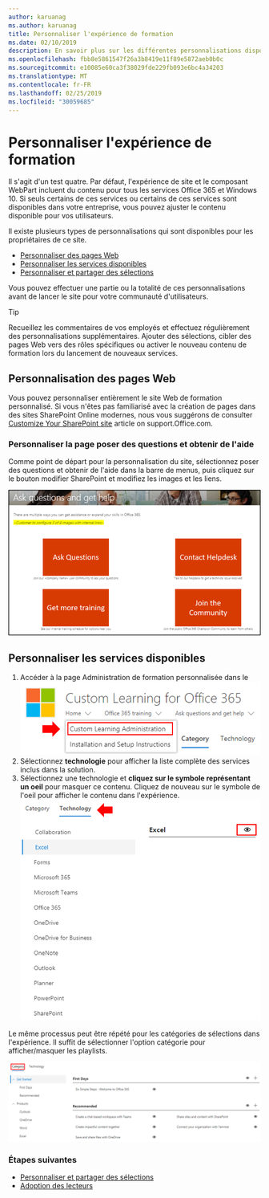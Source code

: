 ```yaml
---
author: karuanag
ms.author: karuanag
title: Personnaliser l'expérience de formation
ms.date: 02/10/2019
description: En savoir plus sur les différentes personnalisations disponibles avec la formation personnalisée pour Office 365
ms.openlocfilehash: fbb8e5861547f26a3b8419e11f89e5872aeb0b0c
ms.sourcegitcommit: e10085e60ca3f38029fde229fb093e6bc4a34203
ms.translationtype: MT
ms.contentlocale: fr-FR
ms.lasthandoff: 02/25/2019
ms.locfileid: "30059685"
---
```

# <a name="customize-the-training-experience"></a>Personnaliser l'expérience de formation

Il s'agit d'un test quatre. Par défaut, l'expérience de site et le composant WebPart incluent du contenu pour tous les services Office 365 et Windows 10.  Si seuls certains de ces services ou certains de ces services sont disponibles dans votre entreprise, vous pouvez ajuster le contenu disponible pour vos utilisateurs.  

Il existe plusieurs types de personnalisations qui sont disponibles pour les propriétaires de ce site. 

- [Personnaliser des pages Web](#customizing-web-pages)
- [Personnaliser les services disponibles](#customize-available-services)
- [Personnaliser et partager des sélections](customplaylist.md)

Vous pouvez effectuer une partie ou la totalité de ces personnalisations avant de lancer le site pour votre communauté d'utilisateurs.  

> [!TIP]
> Recueillez les commentaires de vos employés et effectuez régulièrement des personnalisations supplémentaires.  Ajouter des sélections, cibler des pages Web vers des rôles spécifiques ou activer le nouveau contenu de formation lors du lancement de nouveaux services. 

## <a name="customizing-web-pages"></a>Personnalisation des pages Web

Vous pouvez personnaliser entièrement le site Web de formation personnalisé. Si vous n'êtes pas familiarisé avec la création de pages dans des sites SharePoint Online modernes, nous vous suggérons de consulter [Customize Your SharePoint site](https://support.office.com/en-us/article/customize-your-sharepoint-site-320b43e5-b047-4fda-8381-f61e8ac7f59b) article on support.Office.com. 

### <a name="customize-the-ask-questions-and-get-help-page"></a>Personnaliser la page **poser des questions et obtenir de l'aide**

Comme point de départ pour la personnalisation du site, sélectionnez poser des questions et obtenir de l'aide dans la barre de menus, puis cliquez sur le bouton modifier SharePoint et modifiez les images et les liens. 

![custom_ask. png](media/custom_ask.png)

## <a name="customize-available-services"></a>Personnaliser les services disponibles

1.  Accéder à la page Administration de formation personnalisée dans le ![site Web custom_admin. png](media/custom_admin.png)
1. Sélectionnez **technologie** pour afficher la liste complète des services inclus dans la solution.
1. Sélectionnez une technologie et **cliquez sur le symbole représentant un oeil** pour masquer ce contenu.  Cliquez de nouveau sur le symbole de l'oeil pour afficher le contenu dans l'expérience. ![personnalisé](media/custom_techlist.png)

Le même processus peut être répété pour les catégories de sélections dans l'expérience.  Il suffit de sélectionner l'option catégorie pour afficher/masquer les playlists. 

![custom_cat. png](media/custom_cat.png)

### <a name="next-steps"></a>Étapes suivantes

- [Personnaliser et partager des sélections](customplaylist.md)
- [Adoption des lecteurs](driveadoption.md) 